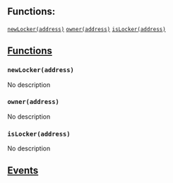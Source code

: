 

## Functions:
[`newLocker(address)`](#ICollateralLockerFactory-newLocker-address-)
[`owner(address)`](#ICollateralLockerFactory-owner-address-)
[`isLocker(address)`](#ICollateralLockerFactory-isLocker-address-)


## <u>Functions</u>

### `newLocker(address)`
No description

### `owner(address)`
No description

### `isLocker(address)`
No description

## <u>Events</u>

